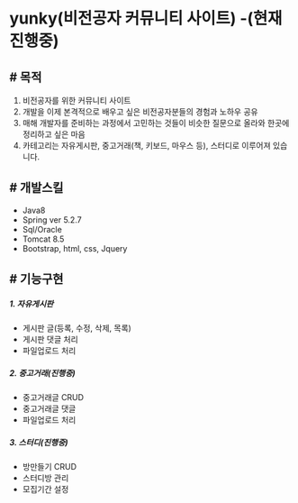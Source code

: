 # yunky(비전공자 커뮤니티 사이트) -(현재 진행중)
## #  목적
1. 비전공자를 위한 커뮤니티 사이트
2. 개발을 이제 본격적으로 배우고 싶은 비전공자분들의 경험과 노하우 공유
3. 매해 개발자를 준비하는 과정에서 고민하는 것들이 비슷한 질문으로 올라와 한곳에 정리하고 싶은 마음
4. 카테고리는 자유게시판, 중고거래(책, 키보드, 마우스 등), 스터디로 이루어져 있습니다.


## # 개발스킬
- Java8
- Spring ver 5.2.7 
- Sql/Oracle
- Tomcat 8.5
- Bootstrap, html, css, Jquery

## # 기능구현

##### 1. 자유게시판
- 게시판 글(등록, 수정, 삭제, 목록)
- 게시판 댓글 처리
- 파일업로드 처리

##### 2. 중고거래(진행중)
- 중고거래글 CRUD
- 중고거래글 댓글
- 파일업로드 처리

##### 3. 스터디(진행중)
- 방만들기 CRUD
- 스터디방 관리
- 모집기간 설정
